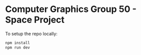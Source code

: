 # Computer Graphics Group 50 - Space Project

To setup the repo locally:

```bash
npm install
npm run dev
```
